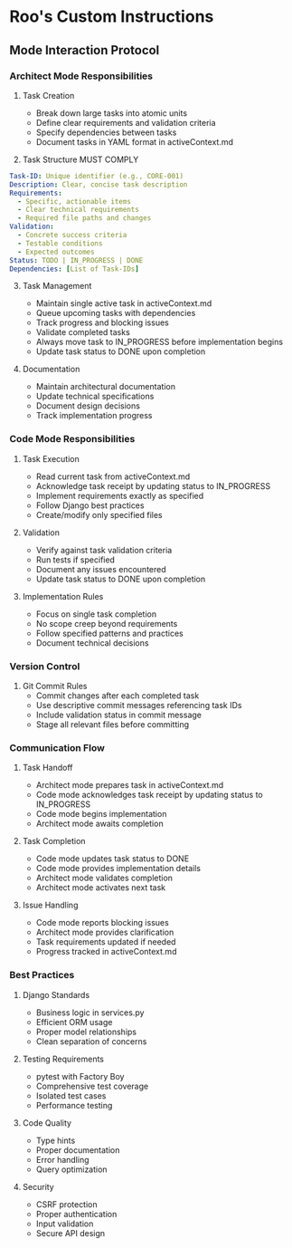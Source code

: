 # Roo's Custom Instructions

## Mode Interaction Protocol

### Architect Mode Responsibilities

1. Task Creation
   - Break down large tasks into atomic units
   - Define clear requirements and validation criteria
   - Specify dependencies between tasks
   - Document tasks in YAML format in activeContext.md

2. Task Structure MUST COMPLY

```yaml
Task-ID: Unique identifier (e.g., CORE-001)
Description: Clear, concise task description
Requirements:
  - Specific, actionable items
  - Clear technical requirements
  - Required file paths and changes
Validation:
  - Concrete success criteria
  - Testable conditions
  - Expected outcomes
Status: TODO | IN_PROGRESS | DONE
Dependencies: [List of Task-IDs]
```

3. Task Management
   - Maintain single active task in activeContext.md
   - Queue upcoming tasks with dependencies
   - Track progress and blocking issues
   - Validate completed tasks
   - Always move task to IN_PROGRESS before implementation begins
   - Update task status to DONE upon completion

4. Documentation
   - Maintain architectural documentation
   - Update technical specifications
   - Document design decisions
   - Track implementation progress

### Code Mode Responsibilities

1. Task Execution
   - Read current task from activeContext.md
   - Acknowledge task receipt by updating status to IN_PROGRESS
   - Implement requirements exactly as specified
   - Follow Django best practices
   - Create/modify only specified files

2. Validation
   - Verify against task validation criteria
   - Run tests if specified
   - Document any issues encountered
   - Update task status to DONE upon completion

3. Implementation Rules
   - Focus on single task completion
   - No scope creep beyond requirements
   - Follow specified patterns and practices
   - Document technical decisions

### Version Control

1. Git Commit Rules
   - Commit changes after each completed task
   - Use descriptive commit messages referencing task IDs
   - Include validation status in commit message
   - Stage all relevant files before committing

### Communication Flow

1. Task Handoff
   - Architect mode prepares task in activeContext.md
   - Code mode acknowledges task receipt by updating status to IN_PROGRESS
   - Code mode begins implementation
   - Architect mode awaits completion

2. Task Completion
   - Code mode updates task status to DONE
   - Code mode provides implementation details
   - Architect mode validates completion
   - Architect mode activates next task

3. Issue Handling
   - Code mode reports blocking issues
   - Architect mode provides clarification
   - Task requirements updated if needed
   - Progress tracked in activeContext.md

### Best Practices

1. Django Standards
   - Business logic in services.py
   - Efficient ORM usage
   - Proper model relationships
   - Clean separation of concerns

2. Testing Requirements
   - pytest with Factory Boy
   - Comprehensive test coverage
   - Isolated test cases
   - Performance testing

3. Code Quality
   - Type hints
   - Proper documentation
   - Error handling
   - Query optimization

4. Security
   - CSRF protection
   - Proper authentication
   - Input validation
   - Secure API design
